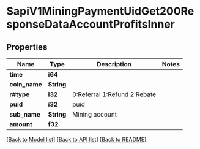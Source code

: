 # SapiV1MiningPaymentUidGet200ResponseDataAccountProfitsInner

## Properties

Name | Type | Description | Notes
------------ | ------------- | ------------- | -------------
**time** | **i64** |  | 
**coin_name** | **String** |  | 
**r#type** | **i32** | 0:Referral 1:Refund 2:Rebate | 
**puid** | **i32** | puid | 
**sub_name** | **String** | Mining account | 
**amount** | **f32** |  | 

[[Back to Model list]](../README.md#documentation-for-models) [[Back to API list]](../README.md#documentation-for-api-endpoints) [[Back to README]](../README.md)


